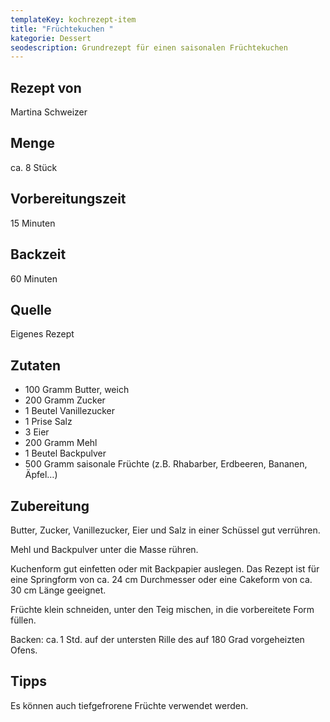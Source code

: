 ```yaml
---
templateKey: kochrezept-item
title: "Früchtekuchen "
kategorie: Dessert
seodescription: Grundrezept für einen saisonalen Früchtekuchen
---
```

## Rezept von
Martina Schweizer

## Menge
ca. 8 Stück

## Vorbereitungszeit
15 Minuten

## Backzeit
60 Minuten

## Quelle
Eigenes Rezept

## Zutaten
* 100 Gramm Butter, weich
* 200 Gramm Zucker
* 1 Beutel Vanillezucker
* 1 Prise Salz	
* 3 Eier	
* 200 Gramm Mehl
* 1 Beutel Backpulver
* 500 Gramm saisonale Früchte (z.B. Rhabarber, Erdbeeren, Bananen, Äpfel…)

## Zubereitung
Butter, Zucker, Vanillezucker, Eier und Salz in einer Schüssel gut verrühren.  

Mehl und Backpulver unter die Masse rühren. 

Kuchenform gut einfetten oder mit Backpapier auslegen. Das Rezept ist für eine Springform von ca. 24 cm Durchmesser oder eine Cakeform von ca. 30 cm Länge geeignet.

Früchte klein schneiden, unter den Teig mischen, in die vorbereitete Form füllen. 

Backen: ca. 1 Std. auf der untersten Rille des auf 180 Grad vorgeheizten Ofens. 

## Tipps
Es können auch tiefgefrorene Früchte verwendet werden.  